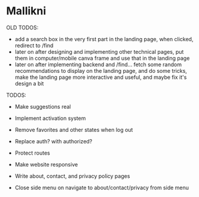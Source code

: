 # Mallikni

OLD TODOS:

-   add a search box in the very first part in the landing page, when clicked, redirect to /find
-   later on after designing and implementing other technical pages, put them in computer/mobile canva frame and use that in the landing page
-   later on after implementing backend and /find... fetch some random recommendations to display on the landing page, and do some tricks, make the landing page more interactive and useful, and maybe fix it's design a bit

TODOS:

-   Make suggestions real
-   Implement activation system
-   Remove favorites and other states when log out
-   Replace auth? with authorized?
-   Protect routes

-   Make website responsive
-   Write about, contact, and privacy policy pages
-   Close side menu on navigate to about/contact/privacy from side menu
